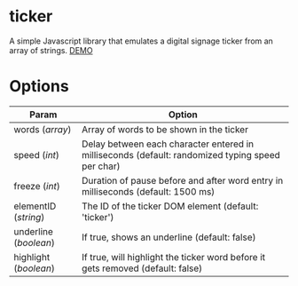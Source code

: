 # ticker
A simple Javascript library that emulates a digital signage ticker from an array of strings. <a href="http://wongopher.github.io/ticker">DEMO</a>

# Options
Param | Option
------|--------
words (_array_) | Array of words to be shown in the ticker
speed (_int_) | Delay between each character entered in milliseconds (default: randomized typing speed per char)
freeze (_int_) | Duration of pause before and after word entry in milliseconds (default: 1500 ms)
elementID (_string_) | The ID of the ticker DOM element (default: 'ticker')
underline (_boolean_) | If true, shows an underline (default: false)
highlight (_boolean_) | If true, will highlight the ticker word before it gets removed (default: false)